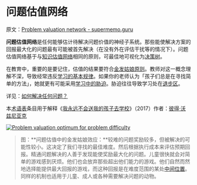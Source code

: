 # 问题估值网络

原文：[Problem valuation network - supermemo.guru](https://supermemo.guru/wiki/Problem_valuation_network)

**问题估值网络**是任何能够估计待解决问题价值的神经子系统。那些能使解决方案的回报最大化的问题最有可能被首先解决（在没有外在评估干扰等的情况下）。问题估值网络基于与[知识估值网络](https://supermemo.guru/wiki/Knowledge_valuation_network)相同的原则，可最佳地可视化为[决策树](https://en.wikipedia.org/wiki/Decision_tree)。

在教育中，重要的是要记住，估值的结果要符合[金发姑娘原则](https://en.wikipedia.org/wiki/Goldilocks_principle)。教师对这一概念理解不深，导致经常违反[学习的基本规律](https://supermemo.guru/wiki/Fundamental_law_of_learning)。如果你的老师认为「孩子们总是在寻找简单的方法」，她就更有可能采用[学习中的胁迫](https://supermemo.guru/wiki/Coercion_in_learning)。胁迫往往导致学习处在[退步区](https://supermemo.guru/wiki/Push_zone)。

详见：[如何解决任何问题？](https://supermemo.guru/wiki/How_to_solve_any_problem%3F)

本[术语表](https://supermemo.guru/wiki/Glossary)条目用于解释《[我永远不会送我的孩子去学校](https://supermemo.guru/wiki/Problem_of_Schooling)》（2017）作者：[彼得·沃兹尼亚克](https://supermemo.guru/wiki/Piotr_Wozniak)

[![Problem valuation optimum for problem difficulty](https://supermemo.guru/images/thumb/8/84/Problem_valuation.jpg/500px-Problem_valuation.jpg)](https://supermemo.guru/wiki/File:Problem_valuation.jpg)

> 图：**问题估值中的金发姑娘效应：**较难的问题奖励较多，但被解决的可能性较小。这决定了我们寻找的最佳难度。然后根据执行成本来评估预期回报。精通问题解决的人善于发现能使奖励最大化的问题。儿童很快就会对简单的游戏感到厌烦。他们也会放弃那些超出他们能力的游戏。他们自然而然地选择能提供最大回报的游戏，而这种回报是在难度范围的某处[中间位置](https://en.wikipedia.org/wiki/Goldilocks_principle)。同样的机制也适用于儿童、成人或各种需要解决问题的动物。